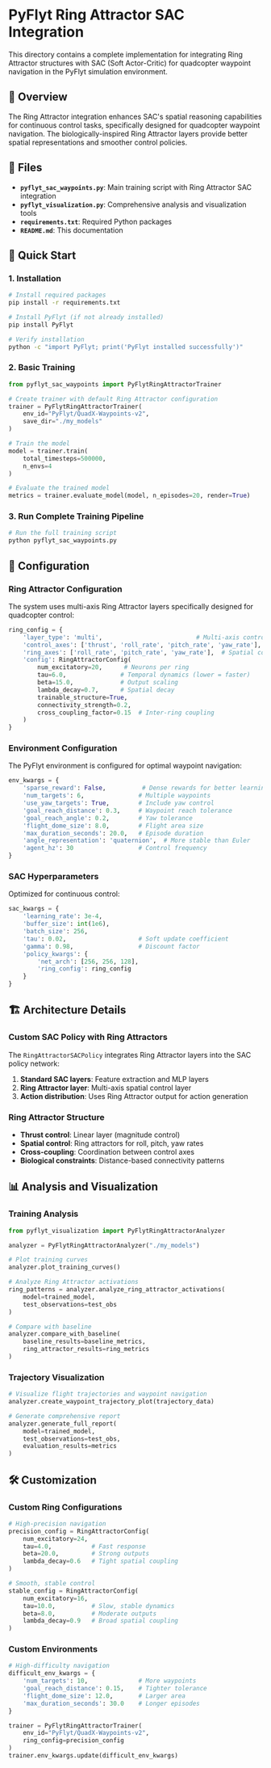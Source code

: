 # PyFlyt Ring Attractor SAC Integration

This directory contains a complete implementation for integrating Ring Attractor structures with SAC (Soft Actor-Critic) for quadcopter waypoint navigation in the PyFlyt simulation environment.

## 🚁 Overview

The Ring Attractor integration enhances SAC's spatial reasoning capabilities for continuous control tasks, specifically designed for quadcopter waypoint navigation. The biologically-inspired Ring Attractor layers provide better spatial representations and smoother control policies.

## 📁 Files

- **`pyflyt_sac_waypoints.py`**: Main training script with Ring Attractor SAC integration
- **`pyflyt_visualization.py`**: Comprehensive analysis and visualization tools
- **`requirements.txt`**: Required Python packages
- **`README.md`**: This documentation

## 🚀 Quick Start

### 1. Installation

```bash
# Install required packages
pip install -r requirements.txt

# Install PyFlyt (if not already installed)
pip install PyFlyt

# Verify installation
python -c "import PyFlyt; print('PyFlyt installed successfully')"
```

### 2. Basic Training

```python
from pyflyt_sac_waypoints import PyFlytRingAttractorTrainer

# Create trainer with default Ring Attractor configuration
trainer = PyFlytRingAttractorTrainer(
    env_id="PyFlyt/QuadX-Waypoints-v2",
    save_dir="./my_models"
)

# Train the model
model = trainer.train(
    total_timesteps=500000,
    n_envs=4
)

# Evaluate the trained model
metrics = trainer.evaluate_model(model, n_episodes=20, render=True)
```

### 3. Run Complete Training Pipeline

```bash
# Run the full training script
python pyflyt_sac_waypoints.py
```

## 🔧 Configuration

### Ring Attractor Configuration

The system uses multi-axis Ring Attractor layers specifically designed for quadcopter control:

```python
ring_config = {
    'layer_type': 'multi',                          # Multi-axis control
    'control_axes': ['thrust', 'roll_rate', 'pitch_rate', 'yaw_rate'],
    'ring_axes': ['roll_rate', 'pitch_rate', 'yaw_rate'],  # Spatial control
    'config': RingAttractorConfig(
        num_excitatory=20,      # Neurons per ring
        tau=6.0,               # Temporal dynamics (lower = faster)
        beta=15.0,             # Output scaling
        lambda_decay=0.7,      # Spatial decay
        trainable_structure=True,
        connectivity_strength=0.2,
        cross_coupling_factor=0.15  # Inter-ring coupling
    )
}
```

### Environment Configuration

The PyFlyt environment is configured for optimal waypoint navigation:

```python
env_kwargs = {
    'sparse_reward': False,          # Dense rewards for better learning
    'num_targets': 6,               # Multiple waypoints
    'use_yaw_targets': True,        # Include yaw control
    'goal_reach_distance': 0.3,     # Waypoint reach tolerance
    'goal_reach_angle': 0.2,        # Yaw tolerance
    'flight_dome_size': 8.0,        # Flight area size
    'max_duration_seconds': 20.0,   # Episode duration
    'angle_representation': 'quaternion',  # More stable than Euler
    'agent_hz': 30                  # Control frequency
}
```

### SAC Hyperparameters

Optimized for continuous control:

```python
sac_kwargs = {
    'learning_rate': 3e-4,
    'buffer_size': int(1e6),
    'batch_size': 256,
    'tau': 0.02,                    # Soft update coefficient
    'gamma': 0.98,                  # Discount factor
    'policy_kwargs': {
        'net_arch': [256, 256, 128],
        'ring_config': ring_config
    }
}
```

## 🏗️ Architecture Details

### Custom SAC Policy with Ring Attractors

The `RingAttractorSACPolicy` integrates Ring Attractor layers into the SAC policy network:

1. **Standard SAC layers**: Feature extraction and MLP layers
2. **Ring Attractor layer**: Multi-axis spatial control layer
3. **Action distribution**: Uses Ring Attractor output for action generation

### Ring Attractor Structure

- **Thrust control**: Linear layer (magnitude control)
- **Spatial control**: Ring attractors for roll, pitch, yaw rates
- **Cross-coupling**: Coordination between control axes
- **Biological constraints**: Distance-based connectivity patterns

## 📊 Analysis and Visualization

### Training Analysis

```python
from pyflyt_visualization import PyFlytRingAttractorAnalyzer

analyzer = PyFlytRingAttractorAnalyzer("./my_models")

# Plot training curves
analyzer.plot_training_curves()

# Analyze Ring Attractor activations
ring_patterns = analyzer.analyze_ring_attractor_activations(
    model=trained_model,
    test_observations=test_obs
)

# Compare with baseline
analyzer.compare_with_baseline(
    baseline_results=baseline_metrics,
    ring_attractor_results=ring_metrics
)
```

### Trajectory Visualization

```python
# Visualize flight trajectories and waypoint navigation
analyzer.create_waypoint_trajectory_plot(trajectory_data)

# Generate comprehensive report
analyzer.generate_full_report(
    model=trained_model,
    test_observations=test_obs,
    evaluation_results=metrics
)
```

## 🛠️ Customization

### Custom Ring Configurations

```python
# High-precision navigation
precision_config = RingAttractorConfig(
    num_excitatory=24,
    tau=4.0,           # Fast response
    beta=20.0,         # Strong outputs
    lambda_decay=0.6   # Tight spatial coupling
)

# Smooth, stable control
stable_config = RingAttractorConfig(
    num_excitatory=16,
    tau=10.0,          # Slow, stable dynamics
    beta=8.0,          # Moderate outputs
    lambda_decay=0.9   # Broad spatial coupling
)
```

### Custom Environments

```python
# High-difficulty navigation
difficult_env_kwargs = {
    'num_targets': 10,              # More waypoints
    'goal_reach_distance': 0.15,    # Tighter tolerance
    'flight_dome_size': 12.0,       # Larger area
    'max_duration_seconds': 30.0    # Longer episodes
}

trainer = PyFlytRingAttractorTrainer(
    env_id="PyFlyt/QuadX-Waypoints-v2",
    ring_config=precision_config
)
trainer.env_kwargs.update(difficult_env_kwargs)
```
